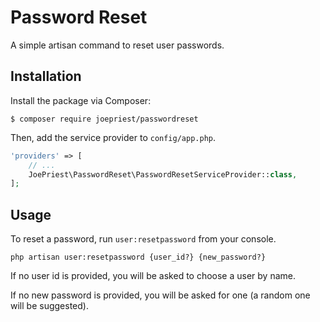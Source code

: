 # Password Reset
A simple artisan command to reset user passwords.

## Installation

Install the package via Composer:

```shell
$ composer require joepriest/passwordreset
```

Then, add the service provider to `config/app.php`.

```php
'providers' => [
    // ...
    JoePriest\PasswordReset\PasswordResetServiceProvider::class,
];
```

## Usage

To reset a password, run `user:resetpassword` from your console.

```shell
php artisan user:resetpassword {user_id?} {new_password?}
```

If no user id is provided, you will be asked to choose a user by name.

If no new password is provided, you will be asked for one (a random one will be suggested).
